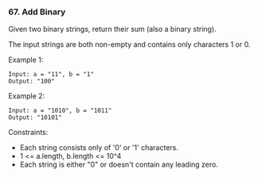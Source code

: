 ### 67. Add Binary

Given two binary strings, return their sum (also a binary string).

The input strings are both non-empty and contains only characters 1 or 0.

Example 1:
```
Input: a = "11", b = "1"
Output: "100"
```
Example 2:
```
Input: a = "1010", b = "1011"
Output: "10101"
```
 

Constraints:

* Each string consists only of '0' or '1' characters.
* 1 <= a.length, b.length <= 10^4
* Each string is either "0" or doesn't contain any leading zero.